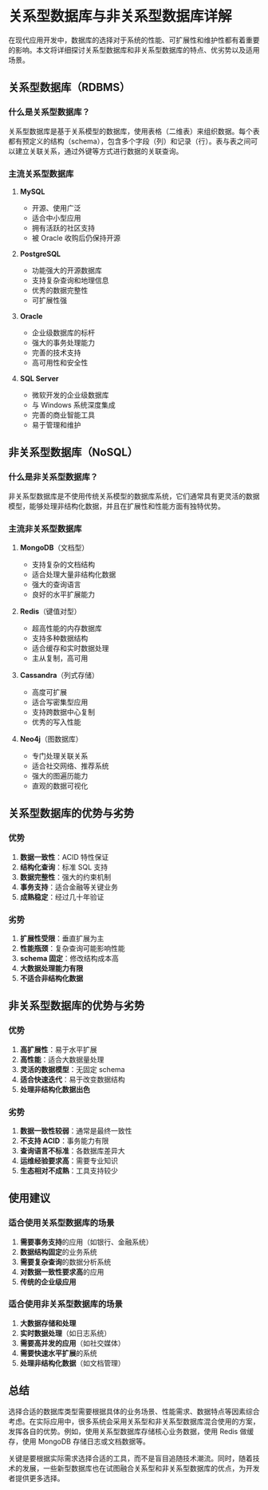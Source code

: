 # 关系型数据库与非关系型数据库详解

在现代应用开发中，数据库的选择对于系统的性能、可扩展性和维护性都有着重要的影响。本文将详细探讨关系型数据库和非关系型数据库的特点、优劣势以及适用场景。

## 关系型数据库（RDBMS）

### 什么是关系型数据库？

关系型数据库是基于关系模型的数据库，使用表格（二维表）来组织数据。每个表都有预定义的结构（schema），包含多个字段（列）和记录（行）。表与表之间可以建立关联关系，通过外键等方式进行数据的关联查询。

### 主流关系型数据库

1. **MySQL**
   - 开源、使用广泛
   - 适合中小型应用
   - 拥有活跃的社区支持
   - 被 Oracle 收购后仍保持开源

2. **PostgreSQL**
   - 功能强大的开源数据库
   - 支持复杂查询和地理信息
   - 优秀的数据完整性
   - 可扩展性强

3. **Oracle**
   - 企业级数据库的标杆
   - 强大的事务处理能力
   - 完善的技术支持
   - 高可用性和安全性

4. **SQL Server**
   - 微软开发的企业级数据库
   - 与 Windows 系统深度集成
   - 完善的商业智能工具
   - 易于管理和维护

## 非关系型数据库（NoSQL）

### 什么是非关系型数据库？

非关系型数据库是不使用传统关系模型的数据库系统，它们通常具有更灵活的数据模型，能够处理非结构化数据，并且在扩展性和性能方面有独特优势。

### 主流非关系型数据库

1. **MongoDB**（文档型）
   - 支持复杂的文档结构
   - 适合处理大量非结构化数据
   - 强大的查询语言
   - 良好的水平扩展能力

2. **Redis**（键值对型）
   - 超高性能的内存数据库
   - 支持多种数据结构
   - 适合缓存和实时数据处理
   - 主从复制，高可用

3. **Cassandra**（列式存储）
   - 高度可扩展
   - 适合写密集型应用
   - 支持跨数据中心复制
   - 优秀的写入性能

4. **Neo4j**（图数据库）
   - 专门处理关联关系
   - 适合社交网络、推荐系统
   - 强大的图遍历能力
   - 直观的数据可视化

## 关系型数据库的优势与劣势

### 优势
1. **数据一致性**：ACID 特性保证
2. **结构化查询**：标准 SQL 支持
3. **数据完整性**：强大的约束机制
4. **事务支持**：适合金融等关键业务
5. **成熟稳定**：经过几十年验证

### 劣势
1. **扩展性受限**：垂直扩展为主
2. **性能瓶颈**：复杂查询可能影响性能
3. **schema 固定**：修改结构成本高
4. **大数据处理能力有限**
5. **不适合非结构化数据**

## 非关系型数据库的优势与劣势

### 优势
1. **高扩展性**：易于水平扩展
2. **高性能**：适合大数据量处理
3. **灵活的数据模型**：无固定 schema
4. **适合快速迭代**：易于改变数据结构
5. **处理非结构化数据出色**

### 劣势
1. **数据一致性较弱**：通常是最终一致性
2. **不支持 ACID**：事务能力有限
3. **查询语言不标准**：各数据库差异大
4. **运维经验要求高**：需要专业知识
5. **生态相对不成熟**：工具支持较少

## 使用建议

### 适合使用关系型数据库的场景
1. **需要事务支持**的应用（如银行、金融系统）
2. **数据结构固定**的业务系统
3. **需要复杂查询**的数据分析系统
4. **对数据一致性要求高**的应用
5. **传统的企业级应用**

### 适合使用非关系型数据库的场景
1. **大数据存储和处理**
2. **实时数据处理**（如日志系统）
3. **需要高并发的应用**（如社交媒体）
4. **需要快速水平扩展**的系统
5. **处理非结构化数据**（如文档管理）

## 总结

选择合适的数据库类型需要根据具体的业务场景、性能需求、数据特点等因素综合考虑。在实际应用中，很多系统会采用关系型和非关系型数据库混合使用的方案，发挥各自的优势。例如，使用关系型数据库存储核心业务数据，使用 Redis 做缓存，使用 MongoDB 存储日志或文档数据等。

关键是要根据实际需求选择合适的工具，而不是盲目追随技术潮流。同时，随着技术的发展，一些新型数据库也在试图融合关系型和非关系型数据库的优点，为开发者提供更多选择。